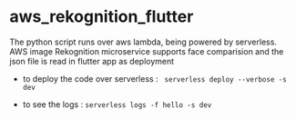 # aws_rekognition_flutter
The python script runs over aws lambda, being powered by serverless. AWS image Rekognition microservice supports face comparision and the json file is read in flutter app as deployment



- to deploy the code over serverless :
` serverless deploy --verbose -s dev`


- to see the logs :
`serverless logs -f hello -s dev`
